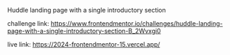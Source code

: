 Huddle landing page with a single introductory section

challenge link: https://www.frontendmentor.io/challenges/huddle-landing-page-with-a-single-introductory-section-B_2Wvxgi0

live link: https://2024-frontendmentor-15.vercel.app/
